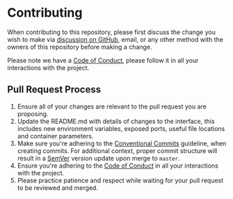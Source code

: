 # Contributing

When contributing to this repository, please first discuss the change you wish to make via [discussion on GitHub](/discussions), email, or any other method with the owners of this repository before making a change.

Please note we have a [Code of Conduct](/CODE_OF_CONDUCT.md), please follow it in all your interactions with the project.

## Pull Request Process

1. Ensure all of your changes are relevant to the pull request you are proposing.
2. Update the README.md with details of changes to the interface, this includes new environment variables, exposed ports, useful file locations and container parameters.
3. Make sure you're adhering to the [Conventional Commits](https://www.conventionalcommits.org/en/v1.0.0/) guideline, when creating commits. For additional context, proper commit structure will result in a [SemVer](http://semver.org/) version update upon merge to `master`.
4. Ensure you're adhering to the [Code of Conduct](/CODE_OF_CONDUCT.md) in all your interactions with the project.
5. Please practice patience and respect while waiting for your pull request to be reviewed and merged.
